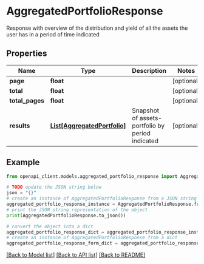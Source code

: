 # AggregatedPortfolioResponse

Response with overview of the distribution and yield of all the assets the user has in a period of time indicated

## Properties

Name | Type | Description | Notes
------------ | ------------- | ------------- | -------------
**page** | **float** |  | [optional] 
**total** | **float** |  | [optional] 
**total_pages** | **float** |  | [optional] 
**results** | [**List[AggregatedPortfolio]**](AggregatedPortfolio.md) | Snapshot of assets-portfolio by period indicated | [optional] 

## Example

```python
from openapi_client.models.aggregated_portfolio_response import AggregatedPortfolioResponse

# TODO update the JSON string below
json = "{}"
# create an instance of AggregatedPortfolioResponse from a JSON string
aggregated_portfolio_response_instance = AggregatedPortfolioResponse.from_json(json)
# print the JSON string representation of the object
print(AggregatedPortfolioResponse.to_json())

# convert the object into a dict
aggregated_portfolio_response_dict = aggregated_portfolio_response_instance.to_dict()
# create an instance of AggregatedPortfolioResponse from a dict
aggregated_portfolio_response_form_dict = aggregated_portfolio_response.from_dict(aggregated_portfolio_response_dict)
```
[[Back to Model list]](../README.md#documentation-for-models) [[Back to API list]](../README.md#documentation-for-api-endpoints) [[Back to README]](../README.md)


